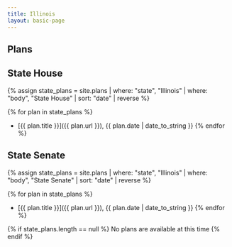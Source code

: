 ```yaml
---
title: Illinois
layout: basic-page
---
```


Plans
----

State House
---
{% assign state_plans = site.plans | where: "state", "Illinois" | where: "body", "State House" | sort: "date" | reverse %}

{% for plan in state_plans %}
- [{{ plan.title }}]({{ plan.url }}), {{ plan.date | date_to_string }}
{% endfor %}

State Senate
---
{% assign state_plans = site.plans | where: "state", "Illinois" | where: "body", "State Senate" | sort: "date" | reverse %}

{% for plan in state_plans %}
- [{{ plan.title }}]({{ plan.url }}), {{ plan.date | date_to_string }}
{% endfor %}

{% if state_plans.length == null %}
No plans are available at this time
{% endif %}
